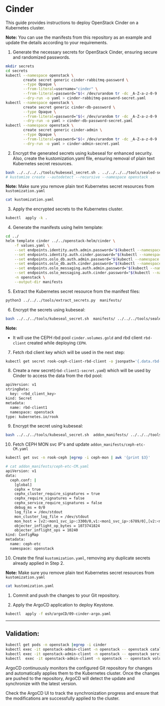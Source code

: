 # Cinder

This guide provides instructions to deploy OpenStack Cinder on a Kubernetes cluster. 

**Note:** You can use the manifests from this repository as an example and update the details according to your requirements.

1. Generate the necessary secrets for OpenStack Cinder, ensuring secure and randomized passwords.
```bash
mkdir secrets
cd secrets
kubectl --namespace openstack \
        create secret generic cinder-rabbitmq-password \
        --type Opaque \
        --from-literal=username="cinder" \
        --from-literal=password="$(< /dev/urandom tr -dc _A-Z-a-z-0-9 | head -c${1:-64};echo;)"  \
        --dry-run -o yaml > cinder-rabbitmq-password-secret.yaml
kubectl --namespace openstack \
        create secret generic cinder-db-password \
        --type Opaque \
        --from-literal=password="$(< /dev/urandom tr -dc _A-Z-a-z-0-9 | head -c${1:-32};echo;)"  \
        --dry-run -o yaml > cinder-db-password-secret.yaml
kubectl --namespace openstack \
        create secret generic cinder-admin \
        --type Opaque \
        --from-literal=password="$(< /dev/urandom tr -dc _A-Z-a-z-0-9 | head -c${1:-32};echo;)"  \
        --dry-run -o yaml > cinder-admin-secret.yaml
```

2. Encrypt the generated secrets using kubeseal for enhanced security. Also, create the kustomization.yaml file, ensuring removal of plain text Kubernetes secret resources.
```bash
bash ../../../../tools/kubeseal_secret.sh . ../../../../tools/sealed-secret-tls.crt
# kustomize create --autodetect --recursive --namespace openstack .
```
**Note:** Make sure you remove plain text Kubernetes secret resources from `kustomization.yaml`
```bash
cat kustomization.yaml
```

3. Apply the encrypted secrets to the Kubernetes cluster.
```bash
kubectl  apply -k .
```

4. Generate the manifests using helm template:
```bash
cd ../
helm template cinder ../../openstack-helm/cinder \
    -f values.yaml \
    --set endpoints.identity.auth.admin.password="$(kubectl --namespace openstack get secret keystone-admin -o jsonpath='{.data.password}' | base64 -d)" \
    --set endpoints.identity.auth.cinder.password="$(kubectl --namespace openstack get secret cinder-admin -o jsonpath='{.data.password}' | base64 -d)" \
    --set endpoints.oslo_db.auth.admin.password="$(kubectl --namespace openstack get secret mariadb -o jsonpath='{.data.root-password}' | base64 -d)" \
    --set endpoints.oslo_db.auth.cinder.password="$(kubectl --namespace openstack get secret cinder-db-password -o jsonpath='{.data.password}' | base64 -d)" \
    --set endpoints.oslo_messaging.auth.admin.password="$(kubectl --namespace openstack get secret rabbitmq-default-user -o jsonpath='{.data.password}' | base64 -d)" \
    --set endpoints.oslo_messaging.auth.cinder.password="$(kubectl --namespace openstack get secret cinder-rabbitmq-password -o jsonpath='{.data.password}' | base64 -d)" \
    -n openstack \
    --output-dir manifests
```

5. Extract the Kubernetes secret resource from the manifest files:
```bash
python3 ../../../tools/extract_secrets.py  manifests/
```

6. Encrypt the secrets using kubeseal:
```bash
bash ../../../tools/kubeseal_secret.sh  manifests/ ../../../tools/sealed-secret-tls.crt
```
**Note:**
- It will use the CEPH rbd pool `cinder.volumes.gold` and rbd client `rbd-client` created while deploying `CEPH`.

7. Fetch rbd client key which will be used in the next step:
```bash
kubectl get secret rook-ceph-client-rbd-client -o jsonpath='{.data.rbd-client}' -n rook-ceph |base64 -d
```

8. Create a new secret(`rbd-client1-secret.yam`l) which will be used by Cinder to access the data from the rbd pool:
```bash
apiVersion: v1
stringData:
  key: <rbd_client_key>
kind: Secret
metadata:
  name: rbd-client1
  namespace: openstack
type: kubernetes.io/rook
```

9. Encrypt the secret using kubeseal:
```bash
bash ../../../tools/kubeseal_secret.sh  addon_manifests/ ../../../tools/sealed-secret-tls.crt
```

10. Fetch CEPH MON svc IP's and update `addon_manifests/ceph-etc-CM.yaml`
```bash
kubectl get svc -n rook-ceph |egrep -i ceph-mon | awk '{print $3}'

# cat addon_manifests/ceph-etc-CM.yaml
apiVersion: v1
data:
  ceph.conf: |
    [global]
    cephx = true
    cephx_cluster_require_signatures = true
    cephx_require_signatures = false
    cephx_service_require_signatures = false
    debug_ms = 0/0
    log_file = /dev/stdout
    mon_cluster_log_file = /dev/stdout
    mon_host = [v2:<mon1_svc_ip>:3300/0,v1:<mon1_svc_ip>:6789/0],[v2:<mon2_svc_ip>:3300/0,v1:<mon2_svc_ip>:6789/0],[v2:<mon3_svc_ip>:3300/0,v1:<mon3_svc_ip>:6789/0]
    objecter_inflight_op_bytes = 1073741824
    objecter_inflight_ops = 10240
kind: ConfigMap
metadata:
  name: ceph-etc
  namespace: openstack
```

10.  Create the final `kustomization.yaml`, removing any duplicate secrets already applied in Step 2.

**Note:** Make sure you remove plain text Kubernetes secret resources from `kustomization.yaml`
```bash
cat kustomization.yaml
```

1.  Commit and push the changes to your Git repository.

2.  Apply the ArgoCD application to deploy Keystone.
```bash
kubectl  apply -f osh/argoCD/09-cinder-argo.yaml
```

---

## Validation:
```bash
kubectl get pods -n openstack |egrep -i cinder
kubectl exec -it openstack-admin-client -n openstack -- openstack catalog list
kubectl exec -it openstack-admin-client -n openstack -- openstack service list
kubectl  exec -it openstack-admin-client -n openstack -- openstack volume service list
```

ArgoCD continuously monitors the configured Git repository for changes and automatically applies them to the Kubernetes cluster. Once the changes are pushed to the repository, ArgoCD will detect the update and synchronize with the latest version.

Check the ArgoCD UI to track the synchronization progress and ensure that the modifications are successfully applied to the cluster.